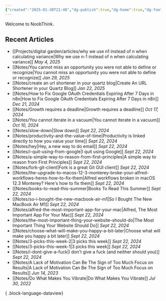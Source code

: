 ```yaml
---
{"created":"2025-01-30T21:48","dg-publish":true,"dg-home":true,"dg-footer":true,"tags":["page","gardenEntry"],"dg-footer-position":1,"permalink":"/notes/noob-think/","dgPassFrontmatter":true,"updated":"2025-04-18T16:11:01.864+02:00"}
---
```


Welcome to NoobThink. 

## Recent Articles
- [[Projects/digital garden/articles/why we use n1 instead of n when calculating variance\|Why we use n-1 instead of n when calculating variance]] *May 4, 2025*
- [[Notes/You cannot miss an opportunity you were not able to define or recognize\|You cannot miss an opportunity you were not able to define or recognize]] *Jan 29, 2025*
- [[Notes/create an url shortener in your quartz blog\|Create An URL Shortener in your Quartz Blog]] *Jan 22, 2025*
- [[Notes/How to Fix Google OAuth Credentials Expiring After 7 Days in n8n\|How to Fix Google OAuth Credentials Expiring After 7 Days in n8n]] *Dec 21, 2024*
- [[Notes/Growth requires a deadline\|Growth requires a deadline]] *Oct 17, 2024*
- [[Notes/You cannot iterate in a vacuum\|You cannot iterate in a vacuum]] *Oct 10, 2024*
- [[Notes/slow-down\|Slow down]] *Sept 22, 2024*
- [[Notes/productivity-and-the-value-of-time\|Productivity is linked directly to how you value your time]] *Sept 22, 2024*
- [[Notes/hey\|Hey, a new way to do email]] *Sept 22, 2024*
- [[Notes/i-quit-using-from-google\|I quit using Google]] *Sept 22, 2024*
- [[Notes/a-simple-way-to-reason-from-first-principles\|A simple way to reason from First Principles]] *Sept 22, 2024*
- [[Notes/fork-git-client\|Fork is a great Git GUI client]] *Sept 22, 2024*
- [[Notes/the-upgrade-to-macos-12-3-monterey-broke-your-alfred-workflows-heres-how-to-fix-them\|Alfred workflows broken in macOS 12.3 Monterey? Here's how to fix them]] *Sept 22, 2024*
- [[Notes/books-to-read-this-summer\|Books To Read This Summer]] *Sept 22, 2024*
- [[Notes/so-i-bought-the-new-macbook-air-m1\|So I Bought The New MacBook Air M1]] *Sept 22, 2024*
- [[Notes/alfred-the-most-important-app-for-your-mac\|Alfred, The Most Important App For Your Mac]] *Sept 22, 2024*
- [[Notes/the-most-important-thing-your-website-should-do\|The Most Important Thing Your Website Should Do]] *Sept 22, 2024*
- [[Notes/choose-what-will-make-you-happy-a-bit-later\|Choose what will make you happy a bit later]] *Sept 22, 2024*
- [[Notes/3-picks-this-week-2\|3 picks this week]] *Sept 22, 2024*
- [[Notes/3-picks-this-week-1\|3 picks this week]] *Sept 22, 2024*
- [[Notes/i-dont-give-a-fuck\|I don't give a fuck (and neither should you)]] *Sept 22, 2024*
- [[Notes/A Lack of Motivation Can Be The Sign of Too Much Focus on Results\|A Lack of Motivation Can Be The Sign of Too Much Focus on Results]] *Jun 14, 2023*
- [[Notes/Do What Makes You Vibrate\|Do What Makes You Vibrate]] *Jul 30, 2022*

{ .block-language-dataview}

